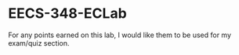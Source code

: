 # EECS-348-ECLab

For any points earned on this lab, I would like them to be used for my exam/quiz section.
